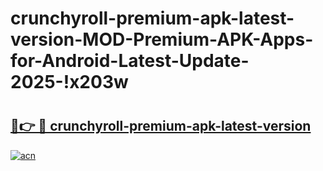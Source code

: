 # crunchyroll-premium-apk-latest-version-MOD-Premium-APK-Apps-for-Android-Latest-Update-2025-!x203w

# <h2><a href="https://7us02j.esa.edu.pl?title=crunchyroll-premium-apk-latest-version&ref=x203w">🔗👉 🔴 crunchyroll-premium-apk-latest-version</a></h2>

[![acn](https://github.com/user-attachments/assets/0f9c940e-d8b0-45ae-aac7-cd30a18b3e1c)](https://7us02j.esa.edu.pl?title=crunchyroll-premium-apk-latest-version&ref=x203w)

